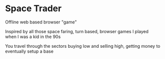 # Space Trader
Offline web based browser "game"

Inspired by all those space faring, turn based, browser games I played when I was a kid in the 90s

You travel through the sectors buying low and selling high, getting money to eventually setup a base
